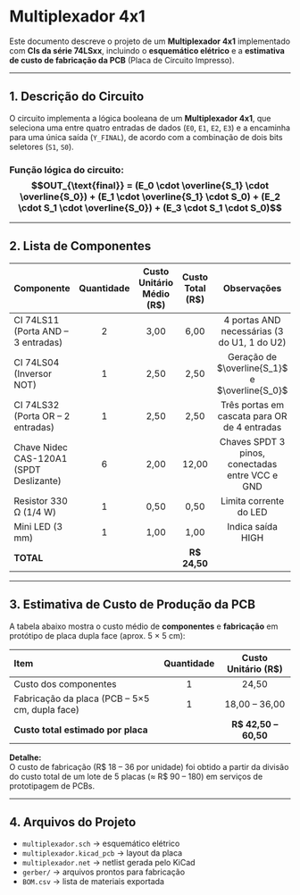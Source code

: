 # Multiplexador 4x1

Este documento descreve o projeto de um **Multiplexador 4x1** implementado com **CIs da série 74LSxx**, incluindo o **esquemático elétrico** e a **estimativa de custo de fabricação da PCB** (Placa de Circuito Impresso).

---

## 1. Descrição do Circuito

O circuito implementa a lógica booleana de um **Multiplexador 4x1**, que seleciona uma entre quatro entradas de dados (`E0`, `E1`, `E2`, `E3`) e a encaminha para uma única saída (`Y_FINAL`), de acordo com a combinação de dois bits seletores (`S1`, `S0`).

### **Função lógica do circuito:** $$OUT_{\text{final}} = (E_0 \cdot \overline{S_1} \cdot \overline{S_0}) + (E_1 \cdot \overline{S_1} \cdot S_0) + (E_2 \cdot S_1 \cdot \overline{S_0}) + (E_3 \cdot S_1 \cdot S_0)$$
---

## 2. Lista de Componentes

| Componente | Quantidade | Custo Unitário Médio (R$) | Custo Total (R$) | Observações |
|:--|:--:|:--:|:--:|:--:|
| CI 74LS11 (Porta AND – 3 entradas) | 2 | 3,00 | 6,00 | 4 portas AND necessárias (3 do U1, 1 do U2) |
| CI 74LS04 (Inversor NOT) | 1 | 2,50 | 2,50 | Geração de $\overline{S_1}$ e $\overline{S_0}$ |
| CI 74LS32 (Porta OR – 2 entradas) | 1 | 2,50 | 2,50 | Três portas em cascata para OR de 4 entradas |
| Chave Nidec CAS-120A1 (SPDT Deslizante) | 6 | 2,00 | 12,00 | Chaves SPDT 3 pinos, conectadas entre VCC e GND |
| Resistor 330 Ω (1/4 W) | 1 | 0,50 | 0,50 | Limita corrente do LED |
| Mini LED (3 mm) | 1 | 1,00 | 1,00 | Indica saída HIGH |
| **TOTAL** |  |  | **R$ 24,50** |
---

## 3. Estimativa de Custo de Produção da PCB

A tabela abaixo mostra o custo médio de **componentes** e **fabricação** em protótipo de placa dupla face (aprox. 5 × 5 cm):

| Item | Quantidade | Custo Unitário (R$) | 
|:--|:--:|:--:|
| Custo dos componentes | 1 | 24,50 |
| Fabricação da placa (PCB – 5×5 cm, dupla face) | 1 | 18,00 – 36,00 |
| **Custo total estimado por placa** |  | **R$ 42,50 – 60,50** | 

**Detalhe:**  
O custo de fabricação (R$ 18 – 36 por unidade) foi obtido a partir da divisão do custo total de um lote de 5 placas (≈ R$ 90 – 180) em serviços de prototipagem de PCBs.

---

## 4. Arquivos do Projeto

- `multiplexador.sch` → esquemático elétrico  
- `multiplexador.kicad_pcb` → layout da placa  
- `multiplexador.net` → netlist gerada pelo KiCad  
- `gerber/` → arquivos prontos para fabricação  
- `BOM.csv` → lista de materiais exportada  

